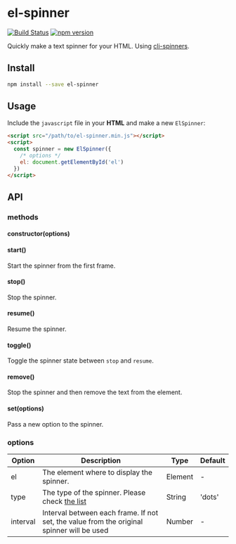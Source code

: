 # el-spinner

[![Build Status](https://travis-ci.org/fralonra/el-spinner.svg?branch=master)](https://travis-ci.org/fralonra/el-spinner)
[![npm version](https://img.shields.io/npm/v/el-spinner.svg)](https://www.npmjs.com/package/el-spinner)

Quickly make a text spinner for your HTML. Using [cli-spinners](https://github.com/sindresorhus/cli-spinners).

## Install

```bash
npm install --save el-spinner
```

## Usage

Include the `javascript` file in your **HTML** and make a new `ElSpinner`:
```html
<script src="/path/to/el-spinner.min.js"></script>
<script>
  const spinner = new ElSpinner({
    /* options */
    el: document.getElementById('el')
  })
</script>
```

## API

### methods

#### constructor(options)

#### start()

Start the spinner from the first frame.

#### stop()

Stop the spinner.

#### resume()

Resume the spinner.

#### toggle()

Toggle the spinner state between `stop` and `resume`.

#### remove()

Stop the spinner and then remove the text from the element. 

#### set(options)

Pass a new option to the spinner.

### options
| Option | Description | Type | Default |
| --- | --- | --- | --- |
| el | The element where to display the spinner. | Element | - |
| type | The type of the spinner. Please check [the list](https://github.com/sindresorhus/cli-spinners/blob/master/spinners.json) | String | 'dots' |
| interval | Interval between each frame. If not set, the value from the original spinner will be used | Number | - |
